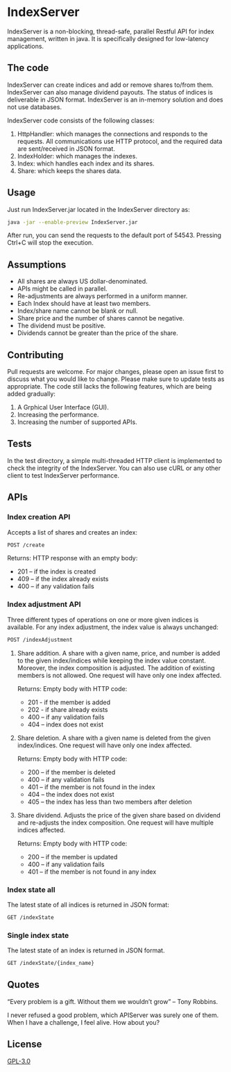 # IndexServer
IndexServer is a non-blocking, thread-safe, parallel Restful API for index management, written in java. It is specifically designed for low-latency applications.


## The code
IndexServer can create indices and add or remove shares to/from them. IndexServer can also manage dividend payouts. The status of indices is deliverable in JSON format. IndexServer is an in-memory solution and does not use databases.

IndexServer code consists of the following classes:
1.	HttpHandler: which manages the connections and responds to the requests. All communications use HTTP protocol, and the required data are sent/received in JSON format.
2.	IndexHolder: which manages the indexes.
3.	Index: which handles each index and its shares.
4.	Share: which keeps the shares data.


## Usage
Just run IndexServer.jar located in the IndexServer directory as:

```bash
java -jar --enable-preview IndexServer.jar
```

After run, you can send the requests to the default port of 54543. Pressing Ctrl+C will stop the execution.



## Assumptions
* All shares are always US dollar-denominated.
* APIs might be called in parallel.
* Re-adjustments are always performed in a uniform manner.
* Each Index should have at least two members.
* Index/share name cannot be blank or null.
* Share price and the number of shares cannot be negative.
* The dividend must be positive.
* Dividends cannot be greater than the price of the share.


## Contributing
Pull requests are welcome. For major changes, please open an issue first to discuss what you would like to change.
Please make sure to update tests as appropriate.
The code still lacks the following features, which are being added gradually:

1.	A Grphical User Interface (GUI).
2.	Increasing the performance.
3.	Increasing the number of supported APIs.


## Tests
In the test directory, a simple multi-threaded HTTP client is implemented to check the integrity of the IndexServer. You can also use cURL or any other client to test IndexServer performance.


## APIs
### Index creation API
Accepts a list of shares and creates an index:
```bash
POST /create
```

Returns: HTTP response with an empty body:
* 201 – if the index is created
* 409 – if the index already exists
* 400 – if any validation fails


### Index adjustment API
Three different types of operations on one or more given indices is available. For any index adjustment, the index value is always unchanged:
```bash
POST /indexAdjustment
```


1.	Share addition. 
A share with a given name, price, and number is added to the given index/indices while keeping the index value constant. Moreover, the index composition is adjusted. The addition of existing members is not allowed. One request will have only one index affected.

	Returns: Empty body with HTTP code:
	* 201 - if the member is added
	* 202 - if share already exists
	* 400 – if any validation fails
	* 404 – index does not exist


2.	Share deletion. 
A share with a given name is deleted from the given index/indices. One request will have only one index affected.

	Returns: Empty body with HTTP code:
	* 200 – if the member is deleted
	* 400 – if any validation fails
	* 401 – if the member is not found in the index
	* 404 – the index does not exist
	* 405 – the index has less than two members after deletion


3.	Share dividend. 
Adjusts the price of the given share based on dividend and re-adjusts the index composition. One request will have multiple indices affected.

	Returns: Empty body with HTTP code:
	* 200 – if the member is updated
	* 400 – if any validation fails
	* 401 – if the member is not found in any index


### Index state all
The latest state of all indices is returned in JSON format:
```bash
GET /indexState
```

### Single index state
The latest state of an index is returned in JSON format.
```bash
GET /indexState/{index_name}
```

## Quotes
“Every problem is a gift. Without them we wouldn’t grow” – Tony Robbins.

I never refused a good problem, which APIServer was surely one of them. When I have a challenge, I feel alive. How about you?
 
  
## License
[GPL-3.0](https://www.gnu.org/licenses/gpl-3.0.en.html)
